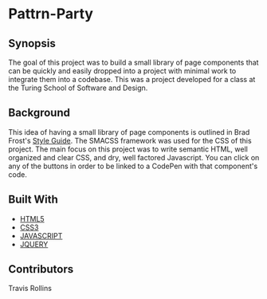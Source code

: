 # Pattrn-Party

## Synopsis
The goal of this project was to build a small library of page components that can be quickly and easily dropped into a project with minimal work to integrate them into a codebase.  This was a project developed for a class at the Turing School of Software and Design.   

## Background
This idea of having a small library of page components is outlined in Brad Frost's [Style Guide](http://bradfrost.com/blog/post/style-guides/).  The SMACSS framework was used for the CSS of this project.  The main focus on this project was to write semantic HTML, well organized and clear CSS, and dry, well factored Javascript.  You can click on any of the buttons in order to be linked to a CodePen with that component's code.

## Built With
* [HTML5](https://developer.mozilla.org/en-US/docs/Web/Guide/HTML/HTML5)
* [CSS3](https://developer.mozilla.org/en-US/docs/Web/CSS/CSS3)
* [JAVASCRIPT](https://www.javascript.com/)
* [JQUERY](https://jquery.com/)

## Contributors
Travis Rollins  
